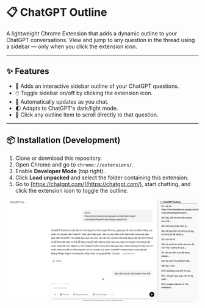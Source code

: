 # 📋 ChatGPT Outline

A lightweight Chrome Extension that adds a dynamic outline to your ChatGPT conversations. View and jump to any question in the thread using a sidebar — only when you click the extension icon.

---

## ✨ Features

- 📌 Adds an interactive sidebar outline of your ChatGPT questions.
- 🖱️ Toggle sidebar on/off by clicking the extension icon.
- 🚀 Automatically updates as you chat.
- 🌓 Adapts to ChatGPT's dark/light mode.
- 🧭 Click any outline item to scroll directly to that question.

---

## 📦 Installation (Development)

1. Clone or download this repository.
2. Open Chrome and go to `chrome://extensions/`.
3. Enable **Developer Mode** (top right).
4. Click **Load unpacked** and select the folder containing this extension.
5. Go to [https://chatgpt.com/](https://chatgpt.com/), start chatting, and click the extension icon to toggle the outline.


![ChatGPT Outline Preview](https://github.com/cuongnb14/chatgpt-outline-extension/blob/main/screenshot.jpg?raw=true)
